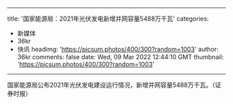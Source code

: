 
---
title: '国家能源局：2021年光伏发电新增并网容量5488万千瓦'
categories: 
 - 新媒体
 - 36kr
 - 快讯
headimg: 'https://picsum.photos/400/300?random=1003'
author: 36kr
comments: false
date: Wed, 09 Mar 2022 12:44:10 GMT
thumbnail: 'https://picsum.photos/400/300?random=1003'
---

<div>   
国家能源局公布2021年光伏发电建设运行情况，新增并网容量5488万千瓦。（证券时报）  
</div>
            